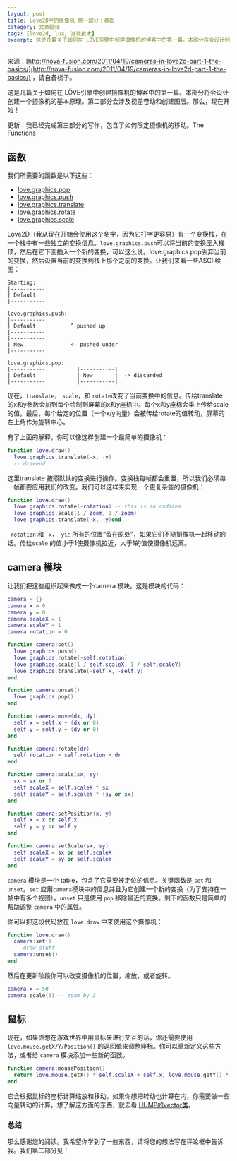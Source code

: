 ```yaml
---
layout: post
title: Love2D中的摄像机 第一部分：基础
category: 文章翻译
tags: [love2d, lua, 游戏技术]
excerpt: 这是几篇关于如何在 LÖVE引擎中创建摄像机的博客中的第一篇。本部分将会设计创建一个摄像机的基本原理。第二部分会涉及视差卷动和创建图层...
---
```

来源：[http://nova-fusion.com/2011/04/19/cameras-in-love2d-part-1-the-basics/](http://nova-fusion.com/2011/04/19/cameras-in-love2d-part-1-the-basics/) ，请自备梯子。

这是几篇关于如何在 LÖVE引擎中创建摄像机的博客中的第一篇。本部分将会设计创建一个摄像机的基本原理。第二部分会涉及视差卷动和创建图层。那么，现在开始！

更新：我已经完成第三部分的写作，包含了如何限定摄像机的移动。The Functions

## 函数

我们所需要的函数是以下这些：


* [love.graphics.pop](http://love2d.org/wiki/love.graphics.pop)
* [love.graphics.push](http://love2d.org/wiki/love.graphics.push)
* [love.graphics.translate](http://love2d.org/wiki/love.graphics.translate)
* [love.graphics.rotate](http://love2d.org/wiki/love.graphics.rotate)
* [love.graphics.scale](http://love2d.org/wiki/love.graphics.scale)

Love2D（我从现在开始会使用这个名字，因为它打字更容易）有一个变换栈，在一个栈中有一些独立的变换信息。`love.graphics.push`可以将当前的变换压入栈顶，然后在它下面插入一个新的变换，可以这么说。love.graphics.pop丢弃当前的变换，然后设置当前的变换到栈上那个之前的变换。让我们来看一些ASCII绘图：

```
Starting:
|-----------|
| Default   |
|-----------|

love.graphics.push:
|-----------|
| Default   |       ^ pushed up
|-----------|
|-----------|
| New       |       <- pushed under
|-----------|

love.graphics.pop:
|-----------|         |-----------|
| Default   |         | New       |  -> discarded
|-----------|         |-----------|
```

现在，`translate`， `scale`，和 `rotate`改变了当前变换中的信息。传给translate 的x和y参数会加到每个绘制到屏幕的x和y座标中。每个x和y座标会乘上传给scale的值。最后，每个给定的位置（一个x/y向量）会被传给rotate的值转动，屏幕的左上角作为旋转中心。

有了上面的解释，你可以像这样创建一个最简单的摄像机：

``` lua
function love.draw()
  love.graphics.translate(-x, -y)
  -- drawend
```

这里translate 按照默认的变换进行操作。变换栈每帧都会重置，所以我们必须每一帧都要应用我们的改变。我们可以这样来实现一个更复杂些的摄像机：

``` lua
function love.draw()
  love.graphics.rotate(-rotation) -- this is in radians
  love.graphics.scale(1 / zoom, 1 / zoom)
  love.graphics.translate(-x, -y)end
```

`-rotation` 和 `-x`，`-y`让 所有的位置“留在原处”，如果它们不随摄像机一起移动的话。传给`scale` 的值小于1使摄像机拉近，大于1的值使摄像机远离。

## camera 模块

让我们把这些组织起来做成一个camera 模块。这是模块的代码：

``` lua
camera = {}
camera.x = 0
camera.y = 0
camera.scaleX = 1
camera.scaleY = 1
camera.rotation = 0

function camera:set()
  love.graphics.push()
  love.graphics.rotate(-self.rotation)
  love.graphics.scale(1 / self.scaleX, 1 / self.scaleY)
  love.graphics.translate(-self.x, -self.y)
end

function camera:unset()
  love.graphics.pop()
end

function camera:move(dx, dy)
  self.x = self.x + (dx or 0)
  self.y = self.y + (dy or 0)
end

function camera:rotate(dr)
  self.rotation = self.rotation + dr
end

function camera:scale(sx, sy)
  sx = sx or 0
  self.scaleX = self.scaleX * sx
  self.scaleY = self.scaleY * (sy or sx)
end

function camera:setPosition(x, y)
  self.x = x or self.x
  self.y = y or self.y
end

function camera:setScale(sx, sy)
  self.scaleX = sx or self.scaleX
  self.scaleY = sy or self.scaleY
end
```

`camera` 模块是一个 table，包含了它需要被定位的信息。关键函数是 `set` 和 `unset`。`set` 应用`camera`模块中的信息并且为它创建一个新的变换（为了支持在一帧中有多个视图）。`unset` 只是使用 `pop` 移除最近的变换。剩下的函数只是简单的帮助调整 `camera` 中的属性。

你可以把这段代码放在 `love.draw` 中来使用这个摄像机：

``` lua
function love.draw()
  camera:set()
  -- draw stuff
  camera:unset()
end
```

然后在更新阶段你可以改变摄像机的位置，缩放，或者旋转。

``` lua
camera.x = 50
camera:scale(3) -- zoom by 3
```

## 鼠标

现在，如果你想在游戏世界中用鼠标来进行交互的话，你还需要使用 `love.mouse.getX/Y/Position()` 的返回值来调整座标。你可以重新定义这些方法，或者给 `camera` 模块添加一些新的函数。

``` lua
function camera:mousePosition()
  return love.mouse.getX() * self.scaleX + self.x, love.mouse.getY() * self.scaleY + self.y
end
```

它会根据鼠标的座标计算缩放和移动。如果你想把转动也计算在内，你需要做一些向量转动的计算。想了解这方面的东西，就去看 [HUMP的vector类](https://github.com/vrld/hump/blob/master/vector.lua#L127)。

### 总结

那么感谢您的阅读。我希望你学到了一些东西，请将您的想法写在评论框中告诉我。我们第二部分见！
